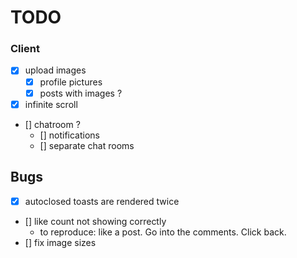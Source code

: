 # TODO

### Client


- [x] upload images
  - [x] profile pictures
  - [x] posts with images ?

- [x] infinite scroll

- [] chatroom ?
  - [] notifications
  - [] separate chat rooms 

## Bugs

- [x] autoclosed toasts are rendered twice
- [] like count not showing correctly
  - to reproduce: like a post. Go into the comments. Click back.
- [] fix image sizes
